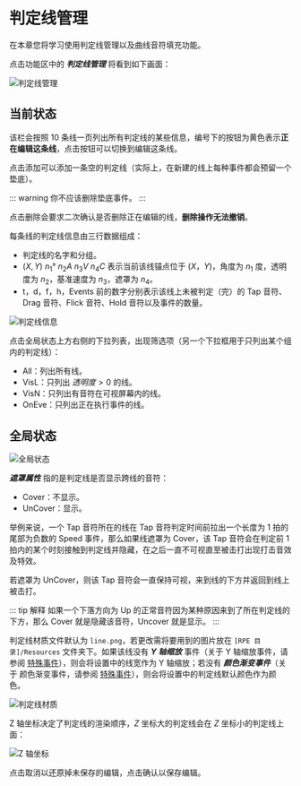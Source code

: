 # 判定线管理

在本章您将学习使用判定线管理以及曲线音符填充功能。

点击功能区中的 ***判定线管理*** 将看到如下画面：

![判定线管理](/assets/imgs/contents/判定线管理.avif)

## 当前状态

该栏会按照 10 条线一页列出所有判定线的某些信息，编号下的按钮为黄色表示**正在编辑这条线**，点击按钮可以切换到编辑这条线。

点击添加可以添加一条空的判定线（实际上，在新建的线上每种事件都会预留一个垫底）。

::: warning
你不应该删除垫底事件。
:::

点击删除会要求二次确认是否删除正在编辑的线，**删除操作无法撤销**。

每条线的判定线信息由三行数据组成：

- 判定线的名字和分组。
- $(X,Y)$ $n_1°$ $n_2A$ $n_3V$ $n_4C$ 表示当前该线锚点位于 $(X，Y)$，角度为 $n_1$ 度，透明度为 $n_2$，基准速度为 $n_3$，遮罩为 $n_4$。
- t，d，f，h，Events 前的数字分别表示该线上未被判定（完）的 Tap 音符、Drag 音符、Flick 音符、Hold 音符以及事件的数量。

![判定线信息](/assets/imgs/contents/判定线信息.avif)

点击全局状态上方右侧的下拉列表，出现筛选项（另一个下拉框用于只列出某个组内的判定线）：

- All：列出所有线。
- VisL：只列出 $透明度 > 0$ 的线。
- VisN：只列出有音符在可视屏幕内的线。
- OnEve：只列出正在执行事件的线。

## 全局状态

![全局状态](/assets/imgs/contents/全局状态.avif)

***遮罩属性*** 指的是判定线是否显示跨线的音符：

- Cover：不显示。
- UnCover：显示。

举例来说，一个 Tap 音符所在的线在 Tap 音符判定时间前拉出一个长度为 1 拍的尾部为负数的 Speed 事件，那么如果线遮罩为 Cover，该 Tap 音符会在判定前 1 拍内的某个时刻接触到判定线并隐藏，在之后一直不可视直至被击打出现打击音效及特效。

若遮罩为 UnCover，则该 Tap 音符会一直保持可视，来到线的下方并返回到线上被击打。

::: tip 解释
如果一个下落方向为 Up 的正常音符因为某种原因来到了所在判定线的下方，那么 Cover 就是隐藏该音符，Uncover 就是显示。
:::

判定线材质文件默认为 `line.png`，若更改需将要用到的图片放在 `[RPE 目录]/Resources` 文件夹下。如果该线没有 ***Y 轴缩放*** 事件（关于 Y 轴缩放事件，请参阅 [特殊事件](../../advanced/special-events.md)），则会将设置中的线宽作为 Y 轴缩放；若没有 ***颜色渐变事件***（关于 颜色渐变事件，请参阅 [特殊事件](../../advanced/special-events.md)），则会将设置中的判定线默认颜色作为颜色。

![判定线材质](/assets/imgs/contents/判定线材质.avif)

Z 轴坐标决定了判定线的渲染顺序，$Z$ 坐标大的判定线会在 $Z$ 坐标小的判定线上面：

![Z 轴坐标](/assets/imgs/contents/Z轴坐标.avif)

点击取消以还原掉未保存的编辑，点击确认以保存编辑。
